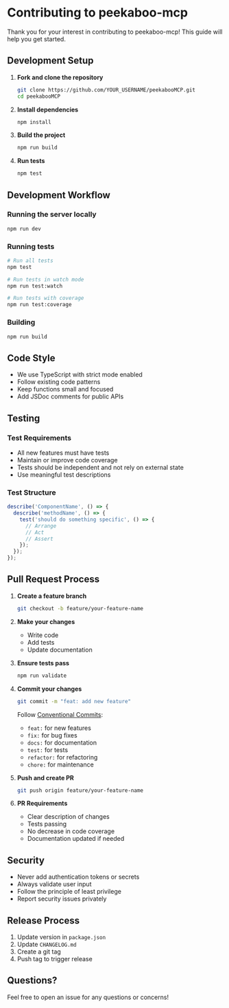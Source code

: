 # Contributing to peekaboo-mcp

Thank you for your interest in contributing to peekaboo-mcp! This guide will help you get started.

## Development Setup

1. **Fork and clone the repository**
   ```bash
   git clone https://github.com/YOUR_USERNAME/peekabooMCP.git
   cd peekabooMCP
   ```

2. **Install dependencies**
   ```bash
   npm install
   ```

3. **Build the project**
   ```bash
   npm run build
   ```

4. **Run tests**
   ```bash
   npm test
   ```

## Development Workflow

### Running the server locally

```bash
npm run dev
```

### Running tests

```bash
# Run all tests
npm test

# Run tests in watch mode
npm run test:watch

# Run tests with coverage
npm run test:coverage
```

### Building

```bash
npm run build
```

## Code Style

- We use TypeScript with strict mode enabled
- Follow existing code patterns
- Keep functions small and focused
- Add JSDoc comments for public APIs

## Testing

### Test Requirements

- All new features must have tests
- Maintain or improve code coverage
- Tests should be independent and not rely on external state
- Use meaningful test descriptions

### Test Structure

```typescript
describe('ComponentName', () => {
  describe('methodName', () => {
    test('should do something specific', () => {
      // Arrange
      // Act
      // Assert
    });
  });
});
```

## Pull Request Process

1. **Create a feature branch**
   ```bash
   git checkout -b feature/your-feature-name
   ```

2. **Make your changes**
   - Write code
   - Add tests
   - Update documentation

3. **Ensure tests pass**
   ```bash
   npm run validate
   ```

4. **Commit your changes**
   ```bash
   git commit -m "feat: add new feature"
   ```
   
   Follow [Conventional Commits](https://www.conventionalcommits.org/):
   - `feat:` for new features
   - `fix:` for bug fixes
   - `docs:` for documentation
   - `test:` for tests
   - `refactor:` for refactoring
   - `chore:` for maintenance

5. **Push and create PR**
   ```bash
   git push origin feature/your-feature-name
   ```

6. **PR Requirements**
   - Clear description of changes
   - Tests passing
   - No decrease in code coverage
   - Documentation updated if needed

## Security

- Never add authentication tokens or secrets
- Always validate user input
- Follow the principle of least privilege
- Report security issues privately

## Release Process

1. Update version in `package.json`
2. Update `CHANGELOG.md`
3. Create a git tag
4. Push tag to trigger release

## Questions?

Feel free to open an issue for any questions or concerns!
